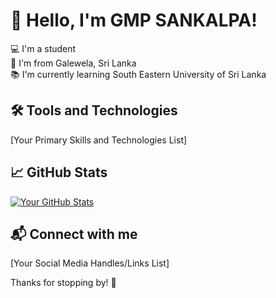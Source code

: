 # :wave: Hello, I'm GMP SANKALPA!

:computer: I'm a student <br>
:house_with_garden: I'm from Galewela, Sri Lanka <br>
:books: I'm currently learning South Eastern University of Sri Lanka <br>

## :hammer_and_wrench: Tools and Technologies

[Your Primary Skills and Technologies List] <br>

## :chart_with_upwards_trend: GitHub Stats

[![Your GitHub Stats](https://github-readme-stats.vercel.app/api?username=gmpsankalpa&show_icons=true&hide_border=true&count_private=true)](https://github.com/gmpsankalpa) <br>

## :mailbox_with_mail: Connect with me

[Your Social Media Handles/Links List] <br>

Thanks for stopping by! :wave:

